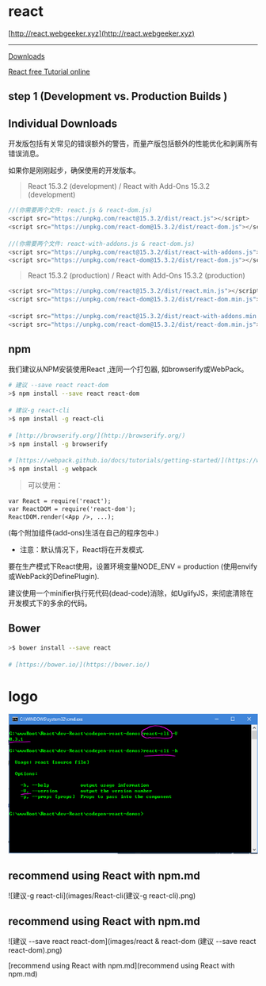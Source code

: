 # react

[http://react.webgeeker.xyz](http://react.webgeeker.xyz)

***

[Downloads](https://facebook.github.io/react/downloads.html)

[React free Tutorial online](https://egghead.io)


## step 1 (Development vs. Production Builds )


## Individual Downloads  

开发版包括有关常见的错误额外的警告，而量产版包括额外的性能优化和剥离所有错误消息。  

如果你是刚刚起步，确保使用的开发版本。  

> React 15.3.2 (development) / React with Add-Ons 15.3.2 (development)

```js
//(你需要两个文件: react.js & react-dom.js)  
<script src="https://unpkg.com/react@15.3.2/dist/react.js"></script>  
<script src="https://unpkg.com/react-dom@15.3.2/dist/react-dom.js"></script>  

//(你需要两个文件: react-with-addons.js & react-dom.js)  
<script src="https://unpkg.com/react@15.3.2/dist/react-with-addons.js"></script>  
<script src="https://unpkg.com/react-dom@15.3.2/dist/react-dom.js"></script>  
```

> React 15.3.2 (production) / React with Add-Ons 15.3.2 (production)

```js
<script src="https://unpkg.com/react@15.3.2/dist/react.min.js"></script>  
<script src="https://unpkg.com/react-dom@15.3.2/dist/react-dom.min.js"></script>  

<script src="https://unpkg.com/react@15.3.2/dist/react-with-addons.min.js"></script>  
<script src="https://unpkg.com/react-dom@15.3.2/dist/react-dom.min.js"></script>  
```

## npm 

我们建议从NPM安装使用React ,连同一个打包器, 如browserify或WebPack。

```sh
# 建议 --save react react-dom
>$ npm install --save react react-dom

# 建议-g react-cli
>$ npm install -g react-cli

# [http://browserify.org/](http://browserify.org/)  
>$ npm install -g browserify

# [https://webpack.github.io/docs/tutorials/getting-started/](https://webpack.github.io/docs/tutorials/getting-started/)  
>$ npm install -g webpack
```

> 可以使用：

```code
var React = require('react');  
var ReactDOM = require('react-dom');  
ReactDOM.render(<App />, ...);  
``` 
(每个附加组件(add-ons)生活在自己的程序包中.)  

* 注意：默认情况下，React将在开发模式.  

要在生产模式下React使用，设置环境变量NODE_ENV = production (使用envify或WebPack的DefinePlugin).  

建议使用一个minifier执行死代码(dead-code)消除，如UglifyJS，来彻底清除在开发模式下的多余的代码。  


## Bower 

```sh
>$ bower install --save react

# [https://bower.io/](https://bower.io/)  
```

# logo

![React-cli](images/React-cli.png)  

## recommend using React with npm.md

![建议-g react-cli](images/React-cli(建议-g react-cli).png)  

## recommend using React with npm.md 

![建议 --save react react-dom](images/react & react-dom (建议 --save react react-dom).png)  



[recommend using React with npm.md](recommend using React with npm.md)





